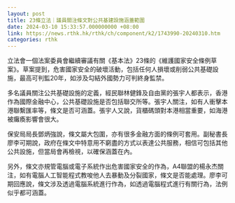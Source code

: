```yaml
---
layout: post
title: 23條立法｜議員關注條文對公共基建設施涵蓋範圍
date: 2024-03-10 15:33:57.000000000 +08:00
link: https://news.rthk.hk/rthk/ch/component/k2/1743990-20240310.htm
categories: rthk
---
```


立法會一個法案委員會繼續審議有關《基本法》23條的《維護國家安全條例草案》。草案提到，危害國家安全的破壞活動，包括任何人損壞或削弱公共基礎設施，最高可判監20年，如涉及勾結外國勢力可判終身監禁。

多名議員關注公共基礎設施的定義，經民聯林健鋒及自由黨的張宇人都表示，香港作為國際金融中心，公共基礎設施是否包括聯交所等。張宇人關注，如有人衝擊本港聯繫匯率等，條文是否可涵蓋。張宇人又說，貨櫃碼頭對本港相當重要，如海港被癱瘓影響會很大。

保安局局長鄧炳強說，條文屬大包圍，亦有很多金融方面的條例可套用。副秘書長廖李可期說，政府在條文中特意用不窮盡的方式以表達公共服務，相信可包括其他公共設施，但當局會再檢視，以確保涵蓋在內。

另外，條文亦規管電腦或電子系統作出危害國家安全的作為，A4聯盟的楊永杰關注，如有電腦人工智能程式教唆他人去暴動及分裂國家，條文是否能處理。廖李可期回應說，條文涉及透過電腦系統進行作為，如透過電腦程式進行有關行為，法例似乎都可涵蓋。
